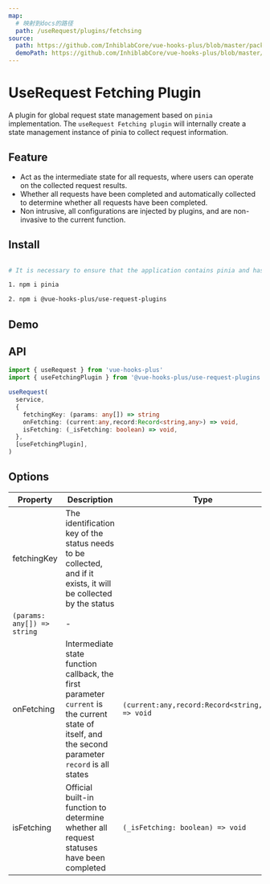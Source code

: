 ```yaml
---
map:
  # 映射到docs的路径
  path: /useRequest/plugins/fetchsing
source:
  path: https://github.com/InhiblabCore/vue-hooks-plus/blob/master/packages/use-request-plugins/src/useFetchingPlugin/index.ts
  demoPath: https://github.com/InhiblabCore/vue-hooks-plus/blob/master/packages/hooks/src/useRequest/docs/plugins/fetchsing/demo
---
```


# UseRequest Fetching Plugin

A plugin for global request state management based on `pinia` implementation. The `useRequest Fetching plugin` will internally create a state management instance of pinia to collect request information.

## Feature

- Act as the intermediate state for all requests, where users can operate on the collected request results.
- Whether all requests have been completed and automatically collected to determine whether all requests have been completed.
- Non intrusive, all configurations are injected by plugins, and are non-invasive to the current function.

## Install

```bash

# It is necessary to ensure that the application contains pinia and has been used by Vue instances.

1. npm i pinia

2. npm i @vue-hooks-plus/use-request-plugins

```

## Demo

<demo src="./demo/demo.vue"
  language="vue"
  title=""
  desc="Multiple components, displaying complete when all requests are completed"> </demo>

## API

```typescript
import { useRequest } from 'vue-hooks-plus'
import { useFetchingPlugin } from '@vue-hooks-plus/use-request-plugins'

useRequest(
  service,
  {
    fetchingKey: (params: any[]) => string
    onFetching: (current:any,record:Record<string,any>) => void,
    isFetching: (_isFetching: boolean) => void,
  },
  [useFetchingPlugin],
)
```

## Options

| Property | Description | Type | Default |
| --- | --- | --- | --- |
| fetchingKey | The identification key of the status needs to be collected, and if it exists, it will be collected by the status |
| `(params: any[]) => string` | - |
| onFetching | Intermediate state function callback, the first parameter `current` is the current state of itself, and the second parameter `record` is all states | `(current:any,record:Record<string,any>) => void` | - |
| isFetching | Official built-in function to determine whether all request statuses have been completed | `(_isFetching: boolean) => void` | - |
